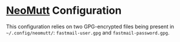 # [NeoMutt][] Configuration

This configuration relies on two GPG-encrypted files being present in
`~/.config/neomutt/`: `fastmail-user.gpg` and `fastmail-password.gpg`.

[NeoMutt]: https://neomutt.org
